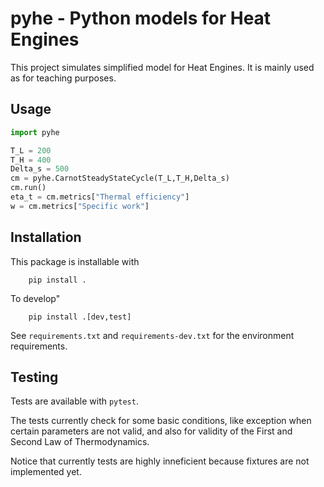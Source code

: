 # pyhe - Python models for Heat Engines

This project simulates simplified model for Heat Engines. It is mainly used as for teaching purposes.

## Usage

```python
import pyhe

T_L = 200
T_H = 400
Delta_s = 500
cm = pyhe.CarnotSteadyStateCycle(T_L,T_H,Delta_s)
cm.run()
eta_t = cm.metrics["Thermal efficiency"]
w = cm.metrics["Specific work"]
```

## Installation

This package is installable with

```shell
    pip install .
```

To develop"

```shell
    pip install .[dev,test]
```

See `requirements.txt` and `requirements-dev.txt` for the environment requirements.

## Testing

Tests are available with `pytest`.

The tests currently check for some basic conditions, like exception when certain parameters are not valid, and also for validity of the First and Second Law of Thermodynamics.

Notice that currently tests are highly inneficient because fixtures are not implemented yet.
